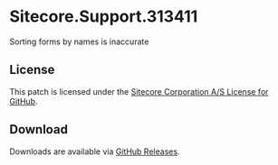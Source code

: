 # Sitecore.Support.313411
Sorting forms by names is inaccurate

## License  
This patch is licensed under the [Sitecore Corporation A/S License for GitHub](https://github.com/sitecoresupport/Sitecore.Support.313411/blob/master/LICENSE).  

## Download  
Downloads are available via [GitHub Releases](https://github.com/sitecoresupport/Sitecore.Support.313411/releases).  
